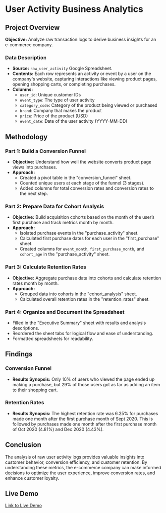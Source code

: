 # User Activity Business Analytics

## Project Overview

**Objective:** Analyze raw transaction logs to derive business insights for an e-commerce company.

### Data Description
- **Source:** `raw_user_activity` Google Spreadsheet.
- **Contents:** Each row represents an activity or event by a user on the company's website, capturing interactions like viewing product pages, opening shopping carts, or completing purchases.
- **Columns:**
  - `user_id`: Unique customer IDs
  - `event_type`: The type of user activity
  - `category_code`: Category of the product being viewed or purchased
  - `brand`: Company that makes the product
  - `price`: Price of the product (USD)
  - `event_date`: Date of the user activity (YYYY-MM-DD)

## Methodology

### Part 1: Build a Conversion Funnel
- **Objective:** Understand how well the website converts product page views into purchases.
- **Approach:**
  - Created a pivot table in the "conversion_funnel" sheet.
  - Counted unique users at each stage of the funnel (3 stages).
  - Added columns for total conversion rates and conversion rates to the next step.

### Part 2: Prepare Data for Cohort Analysis
- **Objective:** Build acquisition cohorts based on the month of the user’s first purchase and track metrics month by month.
- **Approach:**
  - Isolated purchase events in the "purchase_activity" sheet.
  - Calculated first purchase dates for each user in the "first_purchase" sheet.
  - Created columns for `event_month`, `first_purchase_month`, and `cohort_age` in the "purchase_activity" sheet.

### Part 3: Calculate Retention Rates
- **Objective:** Aggregate purchase data into cohorts and calculate retention rates month by month.
- **Approach:**
  - Grouped data into cohorts in the "cohort_analysis" sheet.
  - Calculated overall retention rates in the "retention_rates" sheet.

### Part 4: Organize and Document the Spreadsheet
- Filled in the "Executive Summary" sheet with results and analysis descriptions.
- Reordered the sheet tabs for logical flow and ease of understanding.
- Formatted spreadsheets for readability.

## Findings

### Conversion Funnel
- **Results Synopsis:** Only 10% of users who viewed the page ended up making a purchase, but 29% of those users got as far as adding an item to their shopping cart.

### Retention Rates
- **Results Synopsis:** The highest retention rate was 6.25% for purchases made one month after the first purchase month of Sept 2020. This is followed by purchases made one month after the first purchase month of Oct 2020 (4.81%) and Dec 2020 (4.43%).

## Conclusion

The analysis of raw user activity logs provides valuable insights into customer behavior, conversion efficiency, and customer retention. By understanding these metrics, the e-commerce company can make informed decisions to optimize the user experience, improve conversion rates, and enhance customer loyalty.

## Live Demo
[Link to Live Demo](https://docs.google.com/spreadsheets/d/1-9YQ7v6T6MpbHv5hJ3_fXRL_7dFKsVMFrNZP-EsU1U8/edit?usp=sharing)
